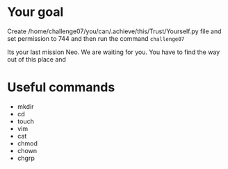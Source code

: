 

# Your goal
Create /home/challenge07/you/can/.achieve/this/Trust/Yourself.py file and set permission to 744 and then run the command `challenge07` 

Its your last mission Neo. We are waiting for you. You  have to find the way out of this place and


# Useful commands
- mkdir
- cd
- touch
- vim
- cat 
- chmod
- chown
- chgrp
